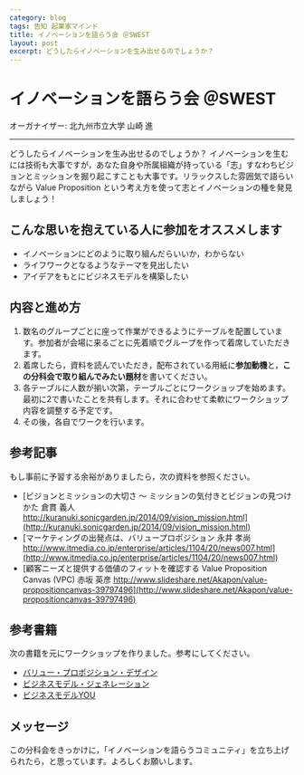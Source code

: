 ```yaml
---
category: blog
tags: 告知 起業家マインド
title: イノベーションを語らう会 ＠SWEST
layout: post
excerpt: どうしたらイノベーションを生み出せるのでしょうか？
---
```

# イノベーションを語らう会 ＠SWEST

オーガナイザー: 北九州市立大学 山崎 進

---

どうしたらイノベーションを生み出せるのでしょうか？ イノベーションを生むには技術も大事ですが，あなた自身や所属組織が持っている「志」すなわちビジョンとミッションを掘り起こすことも大事です。リラックスした雰囲気で語らいながら Value Proposition という考え方を使って志とイノベーションの種を発見しましょう！

## こんな思いを抱えている人に参加をオススメします

* イノベーションにどのように取り組んだらいいか，わからない
* ライフワークとなるようなテーマを見出したい
* アイデアをもとにビジネスモデルを構築したい

## 内容と進め方

1. 数名のグループごとに座って作業ができるようにテーブルを配置しています。参加者が会場に来るごとに先着順でグループを作って着席していただきます。
2. 着席したら，資料を読んでいただき，配布されている用紙に**参加動機**と，**この分科会で取り組んでみたい題材**を書いてください。
3. 各テーブルに人数が揃い次第，テーブルごとにワークショップを始めます。最初に2で書いたことを共有します。それに合わせて柔軟にワークショップ内容を調整する予定です。
4. その後，各自でワークを行います。

## 参考記事

もし事前に予習する余裕がありましたら，次の資料を参照ください。

* [ビジョンとミッションの大切さ 〜 ミッションの気付きとビジョンの見つけかた 倉貫 義人 http://kuranuki.sonicgarden.jp/2014/09/vision_mission.html](http://kuranuki.sonicgarden.jp/2014/09/vision_mission.html)
* [マーケティングの出発点は、バリュープロポジション 永井 孝尚 http://www.itmedia.co.jp/enterprise/articles/1104/20/news007.html](http://www.itmedia.co.jp/enterprise/articles/1104/20/news007.html)
* [顧客ニーズと提供する価値のフィットを確認する Value Proposition Canvas (VPC) 赤坂 英彦 http://www.slideshare.net/Akapon/value-propositioncanvas-39797496](http://www.slideshare.net/Akapon/value-propositioncanvas-39797496)

## 参考書籍

次の書籍を元にワークショップを作りました。参考にしてください。

* [バリュー・プロポジション・デザイン](//www.amazon.co.jp/gp/product/4798140562/ref=as_li_ss_tl?ie=UTF8&camp=247&creative=7399&creativeASIN=4798140562&linkCode=as2&tag=zacky1972-22)
* [ビジネスモデル・ジェネレーション](//www.amazon.co.jp/gp/product/4798122971/ref=as_li_ss_tl?ie=UTF8&camp=247&creative=7399&creativeASIN=4798122971&linkCode=as2&tag=zacky1972-22)
* [ビジネスモデルYOU](//www.amazon.co.jp/gp/product/4798128147/ref=as_li_ss_tl?ie=UTF8&camp=247&creative=7399&creativeASIN=4798128147&linkCode=as2&tag=zacky1972-22)

## メッセージ

この分科会をきっかけに，「イノベーションを語らうコミュニティ」を立ち上げられたら，と思っています。よろしくお願いします。

